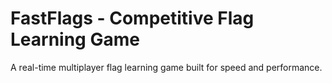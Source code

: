 # FastFlags - Competitive Flag Learning Game

A real-time multiplayer flag learning game built for speed and performance.
